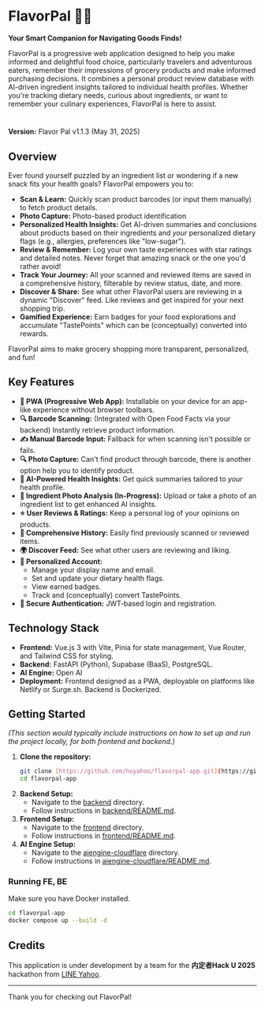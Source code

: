 # FlavorPal 🍜🌿

**Your Smart Companion for Navigating Goods Finds!**

FlavorPal is a progressive web application designed to help you make informed and delightful food choice, particularly travelers and adventurous eaters, remember their impressions of grocery products and make informed purchasing decisions. It combines a personal product review database with AI-driven ingredient insights tailored to individual health profiles. Whether you're tracking dietary needs, curious about ingredients, or want to remember your culinary experiences, FlavorPal is here to assist.

# 

**Version:** Flavor Pal v1.1.3 (May 31, 2025)

## Overview

Ever found yourself puzzled by an ingredient list or wondering if a new snack fits your health goals? FlavorPal empowers you to:

* **Scan & Learn:** Quickly scan product barcodes (or input them manually) to fetch product details.
* **Photo Capture:** Photo-based product identification
* **Personalized Health Insights:** Get AI-driven summaries and conclusions about products based on their ingredients and *your* personalized dietary flags (e.g., allergies, preferences like "low-sugar").
* **Review & Remember:** Log your own taste experiences with star ratings and detailed notes. Never forget that amazing snack or the one you'd rather avoid!
* **Track Your Journey:** All your scanned and reviewed items are saved in a comprehensive history, filterable by review status, date, and more.
* **Discover & Share:** See what other FlavorPal users are reviewing in a dynamic "Discover" feed. Like reviews and get inspired for your next shopping trip.
* **Gamified Experience:** Earn badges for your food explorations and accumulate "TastePoints" which can be (conceptually) converted into rewards.

FlavorPal aims to make grocery shopping more transparent, personalized, and fun!

## Key Features

* **📱 PWA (Progressive Web App):** Installable on your device for an app-like experience without browser toolbars.
* **🔍 Barcode Scanning:** (Integrated with Open Food Facts via your backend) Instantly retrieve product information.
* **✍️ Manual Barcode Input:** Fallback for when scanning isn't possible or fails.
* **🔍 Photo Capture:** Can't find product through barcode, there is another option help you to identify product.
* **🤖 AI-Powered Health Insights:** Get quick summaries tailored to *your* health profile.
* **📸 Ingredient Photo Analysis (In-Progress):** Upload or take a photo of an ingredient list to get enhanced AI insights.
* **⭐ User Reviews & Ratings:** Keep a personal log of your opinions on products.
* **📜 Comprehensive History:** Easily find previously scanned or reviewed items.
* **🌍 Discover Feed:** See what other users are reviewing and liking.
* **👤 Personalized Account:**
    * Manage your display name and email.
    * Set and update your dietary health flags.
    * View earned badges.
    * Track and (conceptually) convert TastePoints.
* **🔐 Secure Authentication:** JWT-based login and registration.

## Technology Stack

* **Frontend:** Vue.js 3 with Vite, Pinia for state management, Vue Router, and Tailwind CSS for styling.
* **Backend:** FastAPI (Python), Supabase (BaaS), PostgreSQL.
* **AI Engine:** Open AI
* **Deployment:** Frontend designed as a PWA, deployable on platforms like Netlify or Surge.sh. Backend is Dockerized.

## Getting Started

*(This section would typically include instructions on how to set up and run the project locally, for both frontend and backend.)*

1.  **Clone the repository:**
    ```bash
    git clone [https://github.com/huyahoo/flavorpal-app.git](https://github.com/huyahoo/flavorpal-app.git)
    cd flavorpal-app
    ```
2.  **Backend Setup:**
    * Navigate to the [backend](backend) directory.
    * Follow instructions in [backend/README.md](backend/README.md).
3.  **Frontend Setup:**
    * Navigate to the [frontend](frontend) directory.
    * Follow instructions in [frontend/README.md](frontend/README.md).
4.  **AI Engine Setup:**
    * Navigate to the [aiengine-cloudflare](aiengine-cloudflare) directory.
    * Follow instructions in [aiengine-cloudflare/README.md](aiengine-cloudflare/README.md).
  
### Running FE, BE
Make sure you have Docker installed.

```bash
cd flavorpal-app
docker compose up --build -d
```


## Credits

This application is under development by a team for the **内定者Hack U 2025** hackathon from [LINE Yahoo](https://www.lycorp.co.jp/ja/).

---

Thank you for checking out FlavorPal!